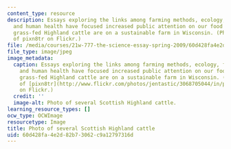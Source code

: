 ```yaml
---
content_type: resource
description: Essays exploring the links among farming methods, ecology, food quality
  and human health have focused increased public attention on our food supply. These
  grass-fed Highland cattle are on a sustainable farm in Wisconsin. (Photo courtesy
  of pixn8tr on Flickr.)
file: /media/courses/21w-777-the-science-essay-spring-2009/60d428fa4e2d82b73062c9a12797316d_21w-777s09-th.jpg
file_type: image/jpeg
image_metadata:
  caption: Essays exploring the links among farming methods, ecology, food quality
    and human health have focused increased public attention on our food supply. These
    grass-fed Highland cattle are on a sustainable farm in Wisconsin. (Photo courtesy
    of [pixn8tr](http://www.flickr.com/photos/jentastic/3068705044/in/photostream/)
    on Flickr.)
  credit: ''
  image-alt: Photo of several Scottish Highland cattle.
learning_resource_types: []
ocw_type: OCWImage
resourcetype: Image
title: Photo of several Scottish Highland cattle
uid: 60d428fa-4e2d-82b7-3062-c9a12797316d
---
```

